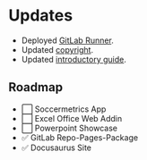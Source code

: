 # Updates

- Deployed [GitLab Runner](https://github.com/therepos/proxmox/blob/8367be2b41912bc642d0cbdd49a941a1bfd0142b/docker/gitlab-docker-compose.yml).
- Updated [copyright](https://therepos.github.io/docusaurus/about/#license).
- Updated [introductory guide](https://therepos.github.io/docusaurus/about/).

## Roadmap

- ⬜ Soccermetrics App
- ⬜ Excel Office Web Addin
- ⬜ Powerpoint Showcase
- ✅ GitLab Repo-Pages-Package
- ✅ Docusaurus Site
